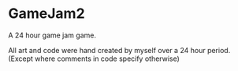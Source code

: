 GameJam2
========

A 24 hour game jam game.

All art and code were hand created by myself over a 24 hour period.
(Except where comments in code specify otherwise) 
